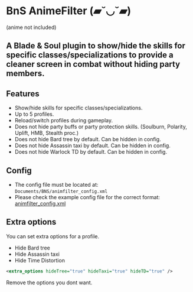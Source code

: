 # BnS AnimeFilter (▰˘◡˘▰)
(anime not included)

## A Blade & Soul plugin to show/hide the skills for specific classes/specializations to provide a cleaner screen in combat without hiding party members.

## Features
- Show/hide skills for specific classes/specializations.
- Up to 5 profiles.
- Reload/switch profiles during gameplay.
- Does not hide party buffs or party protection skills. (Soulburn, Polarity, Uplift, HMB, Stealth proc.)
- Does not hide Bard tree by default. Can be hidden in config.
- Does not hide Assassin taxi by default. Can be hidden in config.
- Does not hide Warlock TD by default. Can be hidden in config.

## Config
- The config file must be located at: `Documents/BNS/animfilter_config.xml`
- Please check the example config file for the correct format: [animfilter_config.xml](animfilter_config.xml)

## Extra options
You can set extra options for a profile.
- Hide Bard tree
- Hide Assassin taxi
- Hide Time Distortion
```xml
<extra_options hideTree="true" hideTaxi="true" hideTD="true" />
```
Remove the options you dont want.